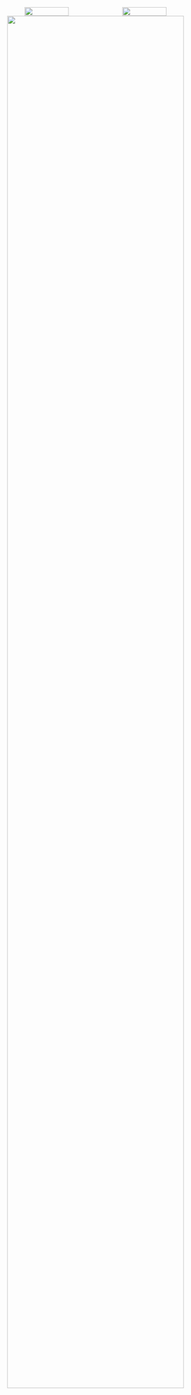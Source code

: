 <!-- <div align="center"> <img src="https://github-readme-stats.vercel.app/api/top-langs/?username=princepride" /> </div> -->
<div align="center" style="display: flex; justify-content: center; align-items: center;">
  <img width="45%" src="https://github-readme-stats.vercel.app/api?username=princepride&show_icons=true&theme=transparent"/>
  <img width="45%" src="https://github-readme-streak-stats.herokuapp.com/?user=princepride" />
</div>
<div align="center"> <img width="90%" src="https://github-readme-activity-graph.vercel.app/graph?username=princepride&theme=react-dark"/></div>

